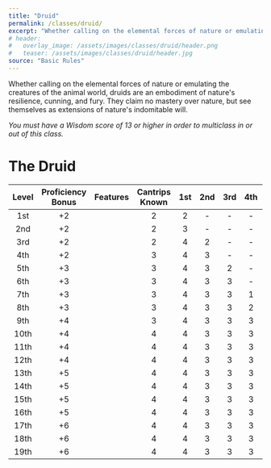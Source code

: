 ```yaml
---
title: "Druid"
permalink: /classes/druid/
excerpt: "Whether calling on the elemental forces of nature or emulating the creatures of the animal world, druids are an embodiment of nature's resilience, cunning, and fury."
# header:
#   overlay_image: /assets/images/classes/druid/header.png
#   teaser: /assets/images/classes/druid/header.jpg
source: "Basic Rules"
---
```

Whether calling on the elemental forces of nature or emulating the creatures of the animal world, druids are an embodiment of nature's resilience, cunning, and fury. They claim no mastery over nature, but see themselves as extensions of nature's indomitable will.

*You must have a Wisdom score of 13 or higher in order to multiclass in or out of this class.*

# The Druid 

| Level | Proficiency Bonus| Features | Cantrips Known | 1st | 2nd | 3rd | 4th | 5th | 6th | 7th | 8th | 9th |
| :---: | :---: | :---- | :---: | :--: | :--: | :--: | :--: | :--: | :--: | :--: | :--: | :--: |
| 1st | +2 || 2 | 2 | - | - | - | - | - | - | - | - |
| 2nd | +2 || 2 | 3 | - | - | - | - | - | - | - | - |
| 3rd | +2 || 2 | 4 | 2 | - | - | - | - | - | - | - |
| 4th | +2 || 3 | 4 | 3 | - | - | - | - | - | - | - |
| 5th | +3 || 3 | 4 | 3 | 2 | - | - | - | - | - | - |
| 6th | +3 || 3 | 4 | 3 | 3 | - | - | - | - | - | - |
| 7th | +3 || 3 | 4 | 3 | 3 | 1 | - | - | - | - | - |
| 8th | +3 || 3 | 4 | 3 | 3 | 2 | - | - | - | - | - |
| 9th | +4 || 3 | 4 | 3 | 3 | 3 | 1 | - | - | - | - |
| 10th | +4 || 4 | 4 | 3 | 3 | 3 | 2 | - | - | - | - |
| 11th | +4 || 4 | 4 | 3 | 3 | 3 | 2 | 1 | - | - | - |
| 12th | +4 || 4 | 4 | 3 | 3 | 3 | 2 | 1 | - | - | - |
| 13th | +5 || 4 | 4 | 3 | 3 | 3 | 2 | 1 | 1 | - | - |
| 14th | +5 || 4 | 4 | 3 | 3 | 3 | 2 | 1 | 1 | - | - |
| 15th | +5 || 4 | 4 | 3 | 3 | 3 | 2 | 1 | 1 | 1 | - |
| 16th | +5 || 4 | 4 | 3 | 3 | 3 | 2 | 1 | 1 | 1 | - |
| 17th | +6 || 4 | 4 | 3 | 3 | 3 | 2 | 1 | 1 | 1 | 1 |
| 18th | +6 || 4 | 4 | 3 | 3 | 3 | 3 | 1 | 1 | 1 | 1 |
| 19th | +6 || 4 | 4 | 3 | 3 | 3 | 3 | 2 | 1 | 1 | 1 |
